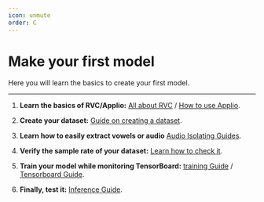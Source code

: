 ```yaml
---
icon: unmute
order: C
---
```


# Make your first model
Here you will learn the basics to create your first model.

---

1. **Learn the basics of RVC/Applio:** [All about RVC](/faq\rvc\rvc.md) / [How to use Applio](/Beginners\Interface.md).
2. **Create your dataset:** [Guide on creating a dataset](/guides\Datasets\Create-Datasets.md).

3. **Learn how to easily extract vowels or audio** [Audio Isolating Guides](/guides\Audio\Audio.md).

4. **Verify the sample rate of your dataset:** [Learn how to check it](/guides\Datasets\Sample-Rate.md).

5. **Train your model while monitoring TensorBoard:** [training Guide](/get-started/training/) / [Tensorboard Guide](/get-started/tensorboard).

6. **Finally, test it:** [Inference Guide](/get-started/inferencing/).
